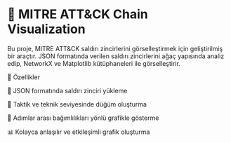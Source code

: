 # 🎯 **MITRE ATT&CK Chain Visualization**


Bu proje, MITRE ATT&CK saldırı zincirlerini görselleştirmek için geliştirilmiş bir araçtır. JSON formatında verilen saldırı zincirlerini ağaç yapısında analiz edip, NetworkX ve Matplotlib kütüphaneleri ile görselleştirir.

🚀 Özellikler

📂 JSON formatında saldırı zinciri yükleme

📌 Taktik ve teknik seviyesinde düğüm oluşturma

🔗 Adımlar arası bağımlılıkları yönlü grafikle gösterme

📊 Kolayca anlaşılır ve etkileşimli grafik oluşturma
